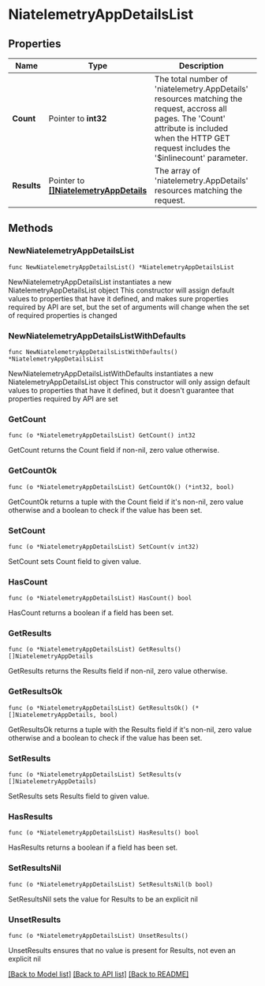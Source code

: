 # NiatelemetryAppDetailsList

## Properties

Name | Type | Description | Notes
------------ | ------------- | ------------- | -------------
**Count** | Pointer to **int32** | The total number of &#39;niatelemetry.AppDetails&#39; resources matching the request, accross all pages. The &#39;Count&#39; attribute is included when the HTTP GET request includes the &#39;$inlinecount&#39; parameter. | [optional] 
**Results** | Pointer to [**[]NiatelemetryAppDetails**](niatelemetry.AppDetails.md) | The array of &#39;niatelemetry.AppDetails&#39; resources matching the request. | [optional] 

## Methods

### NewNiatelemetryAppDetailsList

`func NewNiatelemetryAppDetailsList() *NiatelemetryAppDetailsList`

NewNiatelemetryAppDetailsList instantiates a new NiatelemetryAppDetailsList object
This constructor will assign default values to properties that have it defined,
and makes sure properties required by API are set, but the set of arguments
will change when the set of required properties is changed

### NewNiatelemetryAppDetailsListWithDefaults

`func NewNiatelemetryAppDetailsListWithDefaults() *NiatelemetryAppDetailsList`

NewNiatelemetryAppDetailsListWithDefaults instantiates a new NiatelemetryAppDetailsList object
This constructor will only assign default values to properties that have it defined,
but it doesn't guarantee that properties required by API are set

### GetCount

`func (o *NiatelemetryAppDetailsList) GetCount() int32`

GetCount returns the Count field if non-nil, zero value otherwise.

### GetCountOk

`func (o *NiatelemetryAppDetailsList) GetCountOk() (*int32, bool)`

GetCountOk returns a tuple with the Count field if it's non-nil, zero value otherwise
and a boolean to check if the value has been set.

### SetCount

`func (o *NiatelemetryAppDetailsList) SetCount(v int32)`

SetCount sets Count field to given value.

### HasCount

`func (o *NiatelemetryAppDetailsList) HasCount() bool`

HasCount returns a boolean if a field has been set.

### GetResults

`func (o *NiatelemetryAppDetailsList) GetResults() []NiatelemetryAppDetails`

GetResults returns the Results field if non-nil, zero value otherwise.

### GetResultsOk

`func (o *NiatelemetryAppDetailsList) GetResultsOk() (*[]NiatelemetryAppDetails, bool)`

GetResultsOk returns a tuple with the Results field if it's non-nil, zero value otherwise
and a boolean to check if the value has been set.

### SetResults

`func (o *NiatelemetryAppDetailsList) SetResults(v []NiatelemetryAppDetails)`

SetResults sets Results field to given value.

### HasResults

`func (o *NiatelemetryAppDetailsList) HasResults() bool`

HasResults returns a boolean if a field has been set.

### SetResultsNil

`func (o *NiatelemetryAppDetailsList) SetResultsNil(b bool)`

 SetResultsNil sets the value for Results to be an explicit nil

### UnsetResults
`func (o *NiatelemetryAppDetailsList) UnsetResults()`

UnsetResults ensures that no value is present for Results, not even an explicit nil

[[Back to Model list]](../README.md#documentation-for-models) [[Back to API list]](../README.md#documentation-for-api-endpoints) [[Back to README]](../README.md)


